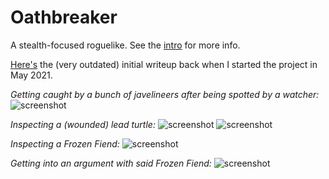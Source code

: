 # Oathbreaker

A stealth-focused roguelike. See the [intro](doc/intro.md) for more info.

[Here's](https://tilde.team/~kiedtl/blog/roguelike) the (very outdated) initial
writeup back when I started the project in May 2021.

*Getting caught by a bunch of javelineers after being spotted by a watcher:*
![screenshot](//tilde.team/~kiedtl/images/rl/apr29-release1.png)

*Inspecting a (wounded) lead turtle:*
![screenshot](//tilde.team/~kiedtl/images/rl/apr29-release2.png)
![screenshot](//tilde.team/~kiedtl/images/rl/apr29-release3.png)

*Inspecting a Frozen Fiend:*
![screenshot](//tilde.team/~kiedtl/images/rl/apr29-release4.png)

*Getting into an argument with said Frozen Fiend:*
![screenshot](//tilde.team/~kiedtl/images/rl/apr29-release5.png)
